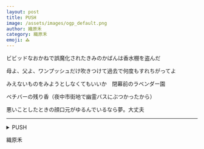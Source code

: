 ```yaml
---
layout: post
title: PUSH
image: /assets/images/ogp_default.png
author: 織原禾
category: 織原禾
emoji: ⛪️
---
```


<div class="tanka-area"><div class="tanka">
<p>ビビッドなおかねで誤魔化されたきみのかばんは香水棚を盗んだ</p>
<p>母よ、父よ、ワンプッシュだけ吹きつけて過去で何度もすれちがってよ</p>
<p>みえないものをみようとしなくてもいいか　閉幕前のラベンダー園</p>
<p>ベチバーの残り香（夜中市街地で幽霊バスにぶつかったから）</p>
<p>悪いことしたときの顔口元がゆるんでいるなら夢。大丈夫</p></div></div>

---

<details><summary>PUSH</summary>
ビビッドなおかねで誤魔化されたきみのかばんは香水棚を盗んだ<br/>母よ、父よ、ワンプッシュだけ吹きつけて過去で何度もすれちがってよ<br/>みえないものをみようとしなくてもいいか　閉幕前のラベンダー園<br/>ベチバーの残り香（夜中市街地で幽霊バスにぶつかったから）<br/>悪いことしたときの顔口元がゆるんでいるなら夢。大丈夫<br/>
</details>

織原禾
